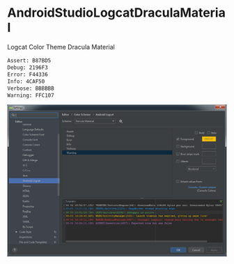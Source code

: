 # AndroidStudioLogcatDraculaMaterial
Logcat Color Theme Dracula Material

```
Assert: B87BD5
Debug: 2196F3
Error: F44336
Info: 4CAF50
Verbose: BBBBBB
Warning: FFC107
```

![Preview](https://raw.githubusercontent.com/SmithWhiteFirst/AndroidStudioLogcatDraculaMaterial/master/Preview.png)
